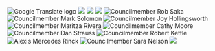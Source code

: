  ![Google Translate logo]()  ![](https://www.google.com/images/cleardot.gif)  ![](https://www.google.com/images/cleardot.gif)  ![](https://www.google.com/images/cleardot.gif)  ![Councilmember Rob Saka](https://seattle.gov/council/meet-the-council/images/Council/Members/SquareHeadshots/saka_300.jpg)  ![Councilmember Mark Solomon](https://seattle.gov/council/meet-the-council/images/Council/Members/Solomon/mark-solomon.jpg)  ![Councilmember Joy Hollingsworth](https://seattle.gov/council/meet-the-council/images/Council/Members/SquareHeadshots/hollingsworth_300.jpg)  ![Councilmember Maritza Rivera](https://seattle.gov/council/meet-the-council/images/Council/Members/SquareHeadshots/rivera_300.jpg)  ![Councilmember Cathy Moore](https://seattle.gov/council/meet-the-council/images/Council/Members/SquareHeadshots/moore_300.jpg)  ![Councilmember Dan Strauss](https://seattle.gov/council/meet-the-council/images/Council/Members/Strauss/Struass-2022-headshot_square.jpg)  ![Councilmember Robert Kettle](https://seattle.gov/council/meet-the-council/images/Council/Members/SquareHeadshots/kettle_300.jpg)  ![Alexis Mercedes Rinck](https://seattle.gov/council/meet-the-council/images/Council/Members/SquareHeadshots/rinck_300.jpg)  ![Councilmember Sara Nelson](https://seattle.gov/council/meet-the-council/images/Council/Members/Nelson/nelson_300x300.jpg)  ![](https://fonts.gstatic.com/s/i/productlogos/translate/v14/24px.svg) 